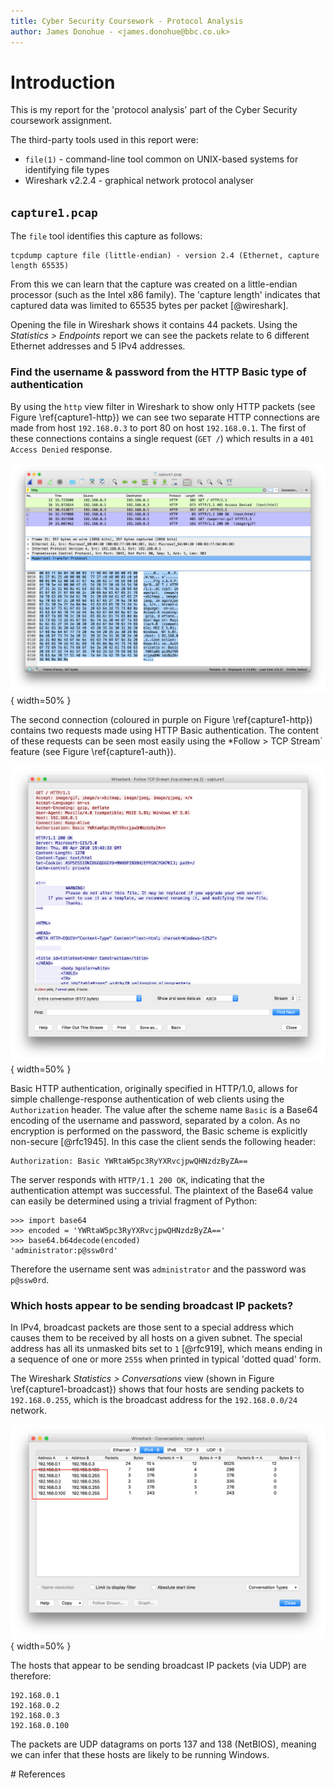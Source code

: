 ```yaml
---
title: Cyber Security Coursework - Protocol Analysis
author: James Donohue - <james.donohue@bbc.co.uk>
---
```


# Introduction

This is my report for the 'protocol analysis' part of the Cyber Security coursework assignment.

The third-party tools used in this report were:

- `file(1)` - command-line tool common on UNIX-based systems for identifying file types
- Wireshark v2.2.4 - graphical network protocol analyser

## `capture1.pcap`

The `file` tool identifies this capture as follows:

    tcpdump capture file (little-endian) - version 2.4 (Ethernet, capture length 65535)

From this we can learn that the capture was created on a little-endian processor (such as the Intel x86 family). The 'capture length' indicates that captured data was limited to 65535 bytes per packet [@wireshark].

Opening the file in Wireshark shows it contains 44 packets. Using the *Statistics > Endpoints* report we can see the packets relate to 6 different Ethernet addresses and 5 IPv4 addresses.

### Find the username & password from the HTTP Basic type of authentication

By using the `http` view filter in Wireshark to show only HTTP packets (see Figure \ref{capture1-http}) we can see two separate HTTP connections are made from host `192.168.0.3` to port 80 on host `192.168.0.1`. The first of these connections contains a single request (`GET /`) which results in a `401 Access Denied` response.

![Wireshark filtering for only HTTP packets in capture1.pcap\label{capture1-http}](capture1-http.png){ width=50% }

The second connection (coloured in purple on Figure \ref{capture1-http}) contains two requests made using HTTP Basic authentication. The content of these requests can be seen most easily using the *Follow > TCP Stream` feature (see Figure \ref{capture1-auth}).

![Wireshark Follow TCP Stream showing HTTP Basic authentication in capture1.pcap\label{capture1-auth}](capture1-auth.png){ width=50% }

Basic HTTP authentication, originally specified in HTTP/1.0, allows for simple challenge-response authentication of web clients using the `Authorization` header. The value after the scheme name `Basic` is a Base64 encoding of the username and password, separated by a colon. As no encryption is performed on the password, the Basic scheme is explicitly non-secure [@rfc1945]. In this case the client sends the following header:

    Authorization: Basic YWRtaW5pc3RyYXRvcjpwQHNzdzByZA==

The server responds with `HTTP/1.1 200 OK`, indicating that the authentication attempt was successful. The plaintext of the Base64 value can easily be determined using a trivial fragment of Python:

    >>> import base64
    >>> encoded = 'YWRtaW5pc3RyYXRvcjpwQHNzdzByZA=='
    >>> base64.b64decode(encoded)
    'administrator:p@ssw0rd'

Therefore the username sent was `administrator` and the password was `p@ssw0rd`.

### Which hosts appear to be sending broadcast IP packets?

In IPv4, broadcast packets are those sent to a special address which causes them to be received by all hosts on a given subnet. The special address has all its unmasked bits set to `1` [@rfc919], which means ending in a sequence of one or more `255`s when printed in typical 'dotted quad' form.

The Wireshark *Statistics > Conversations* view (shown in Figure \ref{capture1-broadcast}) shows that four hosts are sending packets to `192.168.0.255`, which is the broadcast address for the `192.168.0.0/24` network.

![Wireshark 'Conversations' view for capture1.pcap with broadcast traffic highlighted\label{capture1-broadcast}](capture1-broadcast.png){ width=50% }

The hosts that appear to be sending broadcast IP packets (via UDP) are therefore:

    192.168.0.1
    192.168.0.2
    192.168.0.3
    192.168.0.100

The packets are UDP datagrams on ports 137 and 138 (NetBIOS), meaning we can infer that these hosts are likely to be running Windows.

# References
